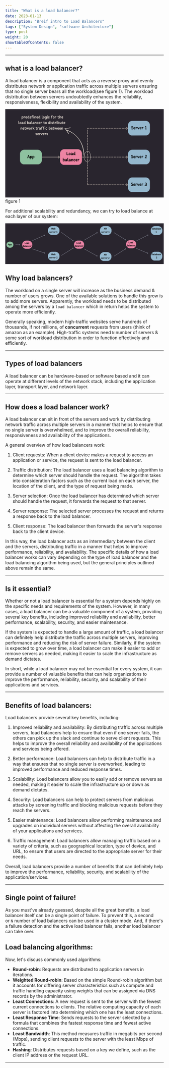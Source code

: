 ```yaml
---
title: "What is a load balancer?"
date: 2023-01-13
description: "Breif intro to Load Balancers"
tags: ["System Design", "software Architecture"]
type: post
weight: 20
showTableOfContents: false
---
```

***
## what is a load balancer?

A load balancer is a component that acts as a reverse proxy and evenly distributes network or application traffic across multiple servers ensuring that no single server bears all the workload(see figure 1). The workload distribution between servers undoubtedly enhances the reliability, responsiveness, flexibility and availability of the system. 

![Figure](/images/Load-Blanacer/balancer1.png "Preview")
figure 1

For additional scalability and redundancy, we can try to load balance at each layer of our system:

![Figure](/images/Load-Blanacer/balancer2.png "Preview")

## Why load balancers?

The workload on a single server will increase as the business demand & number of users grows. One of the available solutions to handle this grow is to add more servers. Apparently, the workload needs to be distributed among the servers by a `load balancer` which in return helps the system to operate more efficiently.

Generally speaking, modern high-traffic websites serve hundreds of thousands, if not millions, of **concurrent** requests from users (think of amazon as an example). High-traffic systems need `N` number of servers & some sort of workload distribution in order to function effectively and efficiently. 

***

## Types of load balancers

A load balancer can be hardware-based or software based and it can operate at different levels of the network stack, including the application layer, transport layer, and network layer.

***

## How does a load balancer work?

A load balancer can sit in front of the servers and work by distributing network traffic across multiple servers in a manner that helps to ensure that no single server is overwhelmed, and to improve the overall reliability, responsiveness and availability of the applications. 

A general overview of how load balancers work:

1.  Client requests: When a client device makes a request to access an application or service, the request is sent to the load balancer.

2.  Traffic distribution: The load balancer uses a load balancing algorithm to determine which server should handle the request. The algorithm takes into consideration factors such as the current load on each server, the location of the client, and the type of request being made.

3.  Server selection: Once the load balancer has determined which server should handle the request, it forwards the request to that server.

4.  Server response: The selected server processes the request and returns a response back to the load balancer.

5.  Client response: The load balancer then forwards the server's response back to the client device.
 

In this way, the load balancer acts as an intermediary between the client and the servers, distributing traffic in a manner that helps to improve performance, reliability, and availability. The specific details of how a load balancer works can vary depending on the type of load balancer and the load balancing algorithm being used, but the general principles outlined above remain the same.

***

## Is it essential? 

Whether or not a load balancer is essential for a system depends highly on the specific needs and requirements of the system. However, in many cases, a load balancer can be a valuable component of a system, providing several key benefits, including improved reliability and availability, better performance, scalability, security, and easier maintenance.

If the system is expected to handle a large amount of traffic, a load balancer can definitely help distribute the traffic across multiple servers, improving performance and reducing the risk of server failure. Similarly, if the system is expected to grow over time, a load balancer can make it easier to add or remove servers as needed, making it easier to scale the infrastructure as demand dictates.

In short, while a load balancer may not be essential for every system, it can provide a number of valuable benefits that can help organizations to improve the performance, reliability, security, and scalability of their applications and services.

***

## Benefits of load balancers:

Load balancers provide several key benefits, including:

1. Improved reliability and availability: By distributing traffic across multiple servers, load balancers help to ensure that even if one server fails, the others can pick up the slack and continue to serve client requests. This helps to improve the overall reliability and availability of the applications and services being offered.

2.  Better performance: Load balancers can help to distribute traffic in a way that ensures that no single server is overworked, leading to improved performance and reduced response times.

3.  Scalability: Load balancers allow you to easily add or remove servers as needed, making it easier to scale the infrastructure up or down as demand dictates.

4.  Security: Load balancers can help to protect servers from malicious attacks by screening traffic and blocking malicious requests before they reach the servers.

5.  Easier maintenance: Load balancers allow performing maintenance and upgrades on individual servers without affecting the overall availability of your applications and services.

6.  Traffic management: Load balancers allow managing traffic based on a variety of criteria, such as geographical location, type of device, and URL, to ensure that users are directed to the appropriate server for their needs.
 
Overall, load balancers provide a number of benefits that can definitely help to improve the performance, reliability, security, and scalability of the application/services.

***

## Single point of failure!
As you must've already guessed, despite all the great benefits, a load balancer itself can be a single point of failure. To prevent this, a second or `N` number of load balancers can be used in a cluster mode. And, if there's a failure detection and the active load balancer fails, another load balancer can take over.

## Load balancing algorithms:
Now, let's discuss commonly used algorithms:

-   **Round-robin**: Requests are distributed to application servers in iterations.
-   **Weighted Round-robin**: Based on the simple Round-robin algorithm but it accounts for differing server characteristics such as compute and traffic handling capacity using weights that can be assigned via DNS records by the administrator.
-   **Least Connections**: A new request is sent to the server with the fewest current connections to clients. The relative computing capacity of each server is factored into determining which one has the least connections.
-   **Least Response Time**: Sends requests to the server selected by a formula that combines the fastest response time and fewest active connections.
-   **Least Bandwidth**: This method measures traffic in megabits per second (Mbps), sending client requests to the server with the least Mbps of traffic.
-   **Hashing**: Distributes requests based on a key we define, such as the client IP address or the request URL.
***
